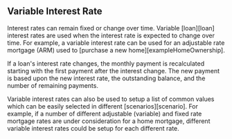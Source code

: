 ## Variable Interest Rate

Interest rates can remain fixed or change over time. Variable [loan][loan] interest rates 
are used when the interest rate is expected
to change over time. For example, a variable interest rate can be used for an adjustable rate mortgage (ARM) used to [purchase a new home][exampleHomeOwnership].

If a loan's interest rate changes, the monthly payment is recalculated starting with the first payment after the interest change. The new payment is based upon the new interest rate, the outstanding balance, and the number of remaining payments.

Variable interest rates can 
also be used to setup a list of common values
which can be easily selected in different [scenarios][scenario]. For example, if a number of different adjustable (variable) and fixed rate mortgage rates are under consideration for a home mortgage, different variable interest rates could be setup for each different rate.